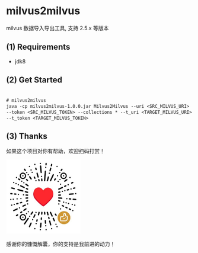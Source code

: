 # milvus2milvus

milvus 数据导入导出工具, 支持 2.5.x 等版本

## (1) Requirements
- jdk8

## (2) Get Started

```shell

# milvus2milvus
java -cp milvus2milvus-1.0.0.jar Milvus2Milvus --uri <SRC_MILVUS_URI> --token <SRC_MILVUS_TOKEN> --collections * --t_uri <TARGET_MILVUS_URI> --t_token <TARGET_MILVUS_TOKEN>

```
## (3) Thanks

如果这个项目对你有帮助，欢迎扫码打赏！

<img src="images/coffee.png" alt="coffee" width="200" height="200">

感谢你的慷慨解囊，你的支持是我前进的动力！
